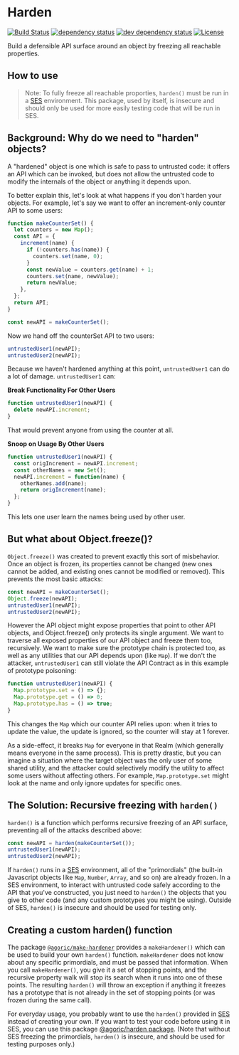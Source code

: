 # Harden

[![Build Status][travis-svg]][travis-url]
[![dependency status][deps-svg]][deps-url]
[![dev dependency status][dev-deps-svg]][dev-deps-url]
[![License][license-image]][license-url]

Build a defensible API surface around an object by freezing all reachable properties.

## How to use

> Note: To fully freeze all reachable proporties, `harden()` must be run in a [SES](https://github.com/Agoric/SES) environment. This package, used by itself, is insecure and should only be used for more easily testing code that will be run in SES.

## Background: Why do we need to "harden" objects?

A "hardened" object is one which is safe to pass to untrusted code: it offers an API which can be invoked, but does not allow the untrusted code to modify the internals of the object or anything it depends upon.

To better explain this, let's look at what happens if you don't harden your objects. For example, let's say we want to offer an increment-only counter API to some users:

```js
function makeCounterSet() {
  let counters = new Map();
  const API = {
    increment(name) {
      if (!counters.has(name)) {
        counters.set(name, 0);
      }
      const newValue = counters.get(name) + 1;
      counters.set(name, newValue);
      return newValue;
    },
  };
  return API;
}

const newAPI = makeCounterSet();
```

Now we hand off the counterSet API to two users:

```js
untrustedUser1(newAPI);
untrustedUser2(newAPI);
```

Because we haven't hardened anything at this point, `untrustedUser1` can do a lot of damage. `untrustedUser1` can:

**Break Functionality For Other Users**

```js
function untrustedUser1(newAPI) {
  delete newAPI.increment;
}
```

That would prevent anyone from using the counter at all.

**Snoop on Usage By Other Users**

```js
function untrustedUser1(newAPI) {
  const origIncrement = newAPI.increment;
  const otherNames = new Set();
  newAPI.increment = function(name) {
    otherNames.add(name);
    return origIncrement(name);
  };
}
```

This lets one user learn the names being used by other user.

## But what about Object.freeze()?

`Object.freeze()` was created to prevent exactly this sort of misbehavior. Once an object is frozen, its properties cannot be changed (new ones cannot be added, and existing ones cannot be modified or removed). This prevents the most basic attacks:

```js
const newAPI = makeCounterSet();
Object.freeze(newAPI);
untrustedUser1(newAPI);
untrustedUser2(newAPI);
```

However the API object might expose properties that point to other API objects, and Object.freeze() only protects its single argument. We want to traverse all exposed properties of our API object and freeze them too, recursively. We want to make sure the prototype chain is protected too, as well as any utilities that our API depends upon (like `Map`). If we don't the attacker, `untrustedUser1` can still violate the API Contract as in this example of prototype poisoning:

```js
function untrustedUser1(newAPI) {
  Map.prototype.set = () => {};
  Map.prototype.get = () => 0;
  Map.prototype.has = () => true;
}
```

This changes the `Map` which our counter API relies upon: when it tries to update the value, the update is ignored, so the counter will stay at 1 forever.

As a side-effect, it breaks `Map` for everyone in that Realm (which generally means everyone in the same process). This is pretty drastic, but you can imagine a situation where the target object was the only user of some shared utility, and the attacker could selectively modify the utility to affect some users without affecting others. For example, `Map.prototype.set` might look at the name and only ignore updates for specific ones.

## The Solution: Recursive freezing with `harden()`

`harden()` is a function which performs recursive freezing of an API surface, preventing all of the attacks described above:

```js
const newAPI = harden(makeCounterSet());
untrustedUser1(newAPI);
untrustedUser2(newAPI);
```

If `harden()` runs in a [SES](https://github.com/Agoric/SES) environment, all of the "primordials" (the built-in Javascript objects like `Map`, `Number`, `Array`, and so on) are already frozen. In a SES environment, to interact with untrusted code safely according to the API that you've constructed, you just need to `harden()` the objects that you give to other code (and any custom prototypes you might be using). Outside of SES, `harden()` is insecure and should be used for testing only.

## Creating a custom harden() function

The package [`@agoric/make-hardener`](https://www.npmjs.com/package/@agoric/make-hardener) provides a `makeHardener()` which can be used to build your own `harden()` function. `makeHardener` does not know about any specific primordials, and must be passed that information. When you call `makeHardener()`, you give it a set of stopping points, and the recursive property walk will stop its search when it runs into one of these points. The resulting `harden()` will throw an exception if anything it freezes has a prototype that is not already in the set of stopping points (or was frozen during the same call).

For everyday usage, you probably want to use the `harden()` provided in [SES](https://github.com/Agoric/SES) instead of creating your own. If you want to test your code before using it in SES, you can use this package [@agoric/harden package](https://github.com/Agoric/Harden). (Note that without SES freezing the primordials, `harden()` is insecure, and should be used for testing purposes only.)

[travis-svg]: https://travis-ci.com/Agoric/Harden.svg?branch=master
[travis-url]: https://travis-ci.com/Agoric/Harden
[deps-svg]: https://david-dm.org/Agoric/Harden.svg
[deps-url]: https://david-dm.org/Agoric/Harden
[dev-deps-svg]: https://david-dm.org/Agoric/Harden/dev-status.svg
[dev-deps-url]: https://david-dm.org/Agoric/Harden?type=dev
[license-image]: https://img.shields.io/badge/License-Apache%202.0-blue.svg
[license-url]: LICENSE

